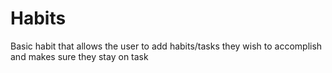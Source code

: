 # Habits
Basic habit that allows the user to add habits/tasks they wish to accomplish and makes sure they stay on task
